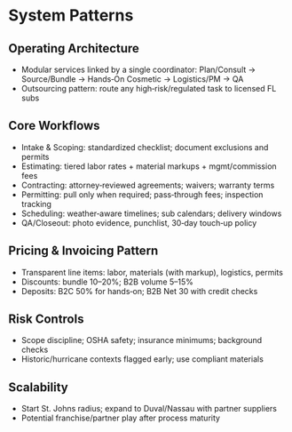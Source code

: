 # System Patterns

## Operating Architecture
- Modular services linked by a single coordinator:
  Plan/Consult → Source/Bundle → Hands‑On Cosmetic → Logistics/PM → QA
- Outsourcing pattern: route any high‑risk/regulated task to licensed FL subs

## Core Workflows
- Intake & Scoping: standardized checklist; document exclusions and permits
- Estimating: tiered labor rates + material markups + mgmt/commission fees
- Contracting: attorney‑reviewed agreements; waivers; warranty terms
- Permitting: pull only when required; pass‑through fees; inspection tracking
- Scheduling: weather‑aware timelines; sub calendars; delivery windows
- QA/Closeout: photo evidence, punchlist, 30‑day touch‑up policy

## Pricing & Invoicing Pattern
- Transparent line items: labor, materials (with markup), logistics, permits
- Discounts: bundle 10–20%; B2B volume 5–15%
- Deposits: B2C 50% for hands‑on; B2B Net 30 with credit checks

## Risk Controls
- Scope discipline; OSHA safety; insurance minimums; background checks
- Historic/hurricane contexts flagged early; use compliant materials

## Scalability
- Start St. Johns radius; expand to Duval/Nassau with partner suppliers
- Potential franchise/partner play after process maturity

